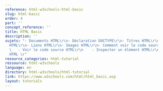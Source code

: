 ```yaml
---
reference: html-w3schools-html-basic
slug: html-basic
order: 4
part: ''
concept_reference: ''
title: HTML Basic
description: ''
sujets: "- Documents HTML\r\n- Déclaration DOCTYPE\r\n- Titres HTML\r\n- Paragraphes
  HTML\r\n- Liens HTML\r\n- Images HTML\r\n- Comment voir le code source HTML\r\n
  \   - Voir le code source HTML\r\n    - Inspecter un élément HTML\r\n- Exercices
  HTML \r"
resource_categories: html-tutorial
ressource: html-w3schools
language: en
directory: html-w3schools/html-tutorial
link: https://www.w3schools.com/html/html_basic.asp
layout: tutorials
---
```

